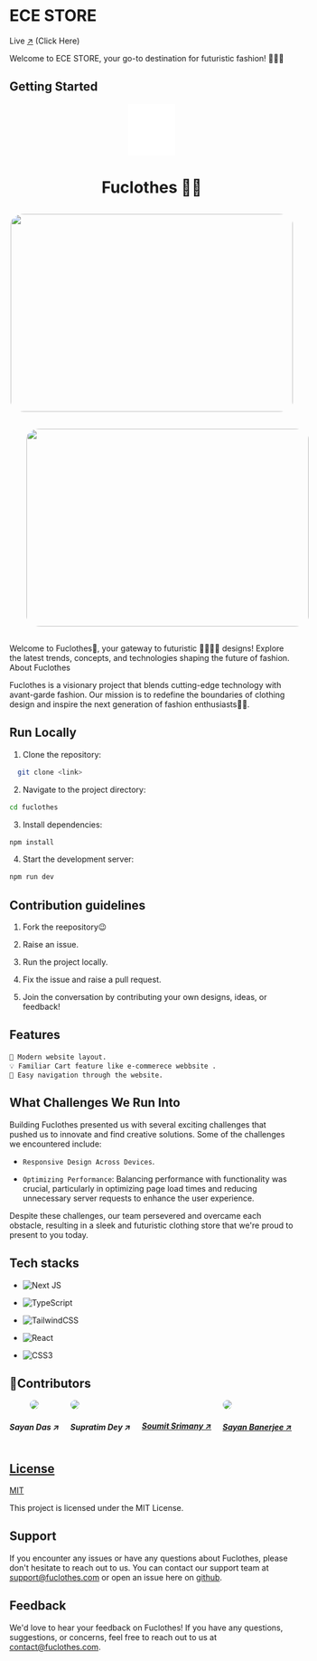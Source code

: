 
# ECE STORE  
Live [↗️](https://fuclothes.vercel.app/) (Click Here)

Welcome to ECE STORE, your go-to destination for futuristic fashion! 👗👖👟


## Getting Started 

<div align="center">
<img style="display:block;" src="./FuCothes/public/images/ECELogo.png"/>
<h1>Fuclothes 👕🚀</h1>
<img src="https://drive.google.com/file/d/1SBhkgrxG-wAqK51omdbs34z6h-KTjp17/view?usp=sharing" style="height: 350px; width:500px; border-radius:5%;display:block; margin-top:30px;"/>
<img src="https://drive.google.com/file/d/1SBhkgrxG-wAqK51omdbs34z6h-KTjp17/view?usp=sharing" style="height: 350px; width:500px; border-radius:5%;display:block; margin:30px;"/>
</div>




Welcome to Fuclothes🤩, your gateway to futuristic 🧥👗👘🥻 designs! Explore the latest trends, concepts, and technologies shaping the future of fashion.
About Fuclothes

Fuclothes is a visionary project that blends cutting-edge technology with avant-garde fashion. Our mission is to redefine the boundaries of clothing design and inspire the next generation of fashion enthusiasts✌🏽.



## Run Locally

1. Clone the repository:
```bash
  git clone <link>
```
2. Navigate to the project directory: 
```bash 
cd fuclothes 
```
3. Install dependencies: 
```bash 
npm install
```
4. Start the development server: 
```bash
npm run dev
```

## Contribution guidelines

1. Fork the reepository😉

2. Raise an issue.
 
3. Run the project locally.

4. Fix the issue and raise a pull request.

5. Join the conversation by contributing your own designs, ideas, or feedback!


## Features

    🎨 Modern website layout.
    💡 Familiar Cart feature like e-commerece webbsite .
    🚀 Easy navigation through the website.
## What Challenges We Run Into


Building Fuclothes presented us with several exciting challenges that pushed us to innovate and find creative solutions. Some of the challenges we encountered include:


- `Responsive Design Across Devices`.

- `Optimizing Performance`: Balancing performance with functionality was crucial, particularly in optimizing page load times and reducing unnecessary server requests to enhance the user experience.

Despite these challenges, our team persevered and overcame each obstacle, resulting in a sleek and futuristic clothing store that we're proud to present to you today.
## Tech stacks
- ![Next JS](https://img.shields.io/badge/Next-black?style=for-the-badge&logo=next.js&logoColor=white)
- ![TypeScript](https://img.shields.io/badge/typescript-%23007ACC.svg?style=for-the-badge&logo=typescript&logoColor=white)

- ![TailwindCSS](https://img.shields.io/badge/tailwindcss-%2338B2AC.svg?style=for-the-badge&logo=tailwind-css&logoColor=white)

- ![React](https://img.shields.io/badge/react-%2320232a.svg?style=for-the-badge&logo=react&logoColor=%2361DAFB)
- ![CSS3](https://img.shields.io/badge/css3-%231572B6.svg?style=for-the-badge&logo=css3&logoColor=white)


## 🌟Contributors
    
<div style="display:flex; gap:20px;">
    <a src="linkedin.com/in/sayan-daas" align="center">
        <img src="https://lh3.googleusercontent.com/a/ACg8ocIh-chwC9aPVqjcGI-m8RlEwRgv5ob8zrCPlimqKuapVCc=s576-c-no" style="width:100px; border-radius:100%;"/>
        <h5>Sayan Das ↗️</h5>
    </a>
    <a src="linkedin.com/in/supratim-dey-a4ab5b253">
        <img src="https://media.licdn.com/dms/image/D5635AQHqwQx8HXvVQA/profile-framedphoto-shrink_800_800/0/1693334485050?e=1710162000&v=beta&t=OZcx3ZyGOpHO2MXw0sOs_PwTClYa0eJ0_KbvYaUaLEM" style="width:100px; border-radius:100%;"/>
        <h5>Supratim Dey ↗️</h5>
    </a>
    <a href="linkedin.com/in/soumit-srimany-4bb443241">
        <img src="" style="width:100px; border-radius:100%;"/>
        <h5>Soumit Srimany ↗️</h5>
    </a>
    <a href="linkedin.com/in/sayan-banerjee-094600241">
        <img src="https://media.licdn.com/dms/image/D4D03AQE6XiF29bz6Bw/profile-displayphoto-shrink_800_800/0/1674637500994?e=1715212800&v=beta&t=N8M8JY5IFrw17VDiYe-ylZAqhFml2aAWw8ZuQOhYFAc" style="width:100px; border-radius:100%;"/>
        <h5>Sayan Banerjee ↗️</h5>
    </div>
</div>

## License

[MIT](https://choosealicense.com/licenses/mit/)

This project is licensed under the MIT License.


        

## Support

If you encounter any issues or have any questions about Fuclothes, please don't hesitate to reach out to us. You can contact our support team at support@fuclothes.com or open an issue here on [github](https://github.com/Sayan67/web_carfters_EC102C).

## Feedback

We'd love to hear your feedback on Fuclothes! If you have any questions, suggestions, or concerns, feel free to reach out to us at contact@fuclothes.com.
